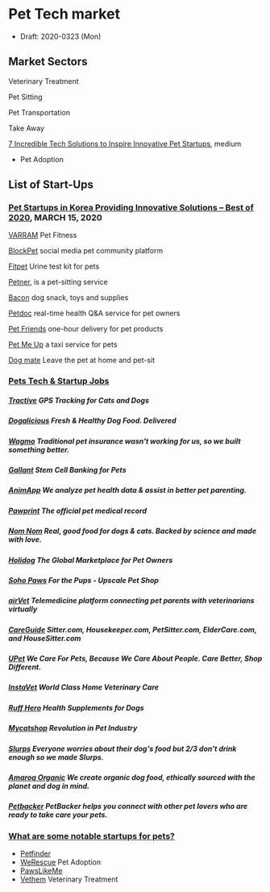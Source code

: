 # Pet Tech market

* Draft: 2020-0323 (Mon)



## Market Sectors

Veterinary Treatment

Pet Sitting

Pet Transportation

Take Away

[7 Incredible Tech Solutions to Inspire Innovative Pet Startups](https://medium.com/@stfalconcom/7-incredible-tech-solutions-to-inspire-innovative-pet-startups-979a5f26bc42), medium

+ Pet Adoption

## List of Start-Ups

### [Pet Startups in Korea Providing Innovative Solutions – Best of 2020](https://seoulz.com/pet-startups-in-korea-providing-innovative-solutions-best-of-2020/), MARCH 15, 2020

[VARRAM](https://varram.com/) Pet Fitness

[BlockPet](https://www.blockpet.io/) social media pet community platform

[Fitpet](http://fitpet.co.kr/) Urine test kit for pets

[Petner](https://petner.kr/), is a pet-sitting service

[Bacon](https://www.baconbox.co/) dog snack, toys and supplies

[Petdoc](https://www.petdoc-korea.com/) real-time health Q&A service for pet owners

[Pet Friends](https://www.pet-friends.co.kr/#/) one-hour delivery for pet products

[Pet Me Up](https://www.petmeup.co.kr/) a taxi service for pets

[Dog mate](https://www.dogmate.co.kr/) Leave the pet at home and pet-sit

### [Pets Tech & Startup Jobs](https://angel.co/pets/jobs)

##### **[Tractive](https://angel.co/company/tractive/jobs) GPS Tracking for Cats and Dogs**

##### **[Dogalicious](https://angel.co/company/dogalicious/jobs) Fresh & Healthy Dog Food. Delivered**

##### **[Wagmo](https://angel.co/company/meetwagmo/jobs) Traditional pet insurance wasn't working for us, so we built something better.**

##### **[Gallant](https://angel.co/company/gallant-5/jobs) Stem Cell Banking for Pets**

##### **[AnimApp](https://angel.co/company/animapp/jobs) We analyze pet health data & assist in better pet parenting.**

##### **[Pawprint](https://angel.co/company/pawprint/jobs) The official pet medical record**

##### **[Nom Nom](https://angel.co/company/nomnomnow/jobs) Real, good food for dogs & cats. Backed by science and made with love.**

##### **[Holidog](https://angel.co/company/holidog/jobs) The Global Marketplace for Pet Owners**

##### **[Soho Paws](https://angel.co/company/soho-paws/jobs) For the Pups - Upscale Pet Shop**

##### **[ airVet](https://angel.co/company/airvet-1/jobs) Telemedicine platform connecting pet parents with veterinarians virtually**

##### **[CareGuide](https://angel.co/company/careguide/jobs) Sitter.com, Housekeeper.com, PetSitter.com, ElderCare.com, and HouseSitter.com**

##### **[UPet](https://angel.co/company/upet-1/jobs) We Care For Pets, Because We Care About People. Care Better, Shop Different.**

##### **[InstaVet](https://angel.co/company/instavet/jobs) World Class Home Veterinary Care**

##### **[Ruff Hero](https://angel.co/company/ruff-hero/jobs) Health Supplements for Dogs**

##### **[Mycatshop](https://angel.co/company/mycatshop/jobs) Revolution in Pet Industry**

##### **[Slurps](https://angel.co/company/slurps/jobs) Everyone worries about their dog's food but 2/3 don't drink enough so we made Slurps.**

##### **[Amaroq Organic](https://angel.co/company/amaroq-organic/jobs) We create organic dog food, ethically sourced with the planet and dog in mind.**

##### **[Petbacker](https://angel.co/company/petbacker-1/jobs) PetBacker helps you connect with other pet lovers who are ready to take care your pets.**

### [What are some notable startups for pets?](https://www.quora.com/What-are-some-notable-startups-for-pets)
* [Petfinder](https://www.petfinder.com/)
* [WeRescue](http://werescue.pet/) Pet Adoption
* [PawsLikeMe](https://pawslikeme.com/)
* [Vethem](https://stfalcon.com/en/portfolio/vethem) Veterinary Treatment
